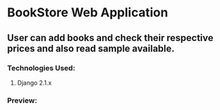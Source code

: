 # BookStore Web Application

## User can add books and check their respective prices and also read sample available. 

### Technologies Used: 
1. Django 2.1.x

### Preview:

